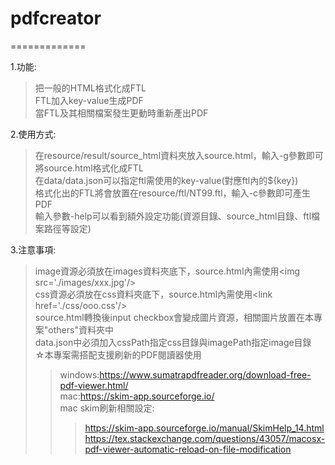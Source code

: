 # pdfcreator
=============

1.功能: 
   >把一般的HTML格式化成FTL    
   >FTL加入key-value生成PDF    
   >當FTL及其相關檔案發生更動時重新產出PDF    

2.使用方式:   
   >在resource/result/source_html資料夾放入source.html，輸入-g參數即可將source.html格式化成FTL    
   >在data/data.json可以指定ftl需使用的key-value(對應ftl內的${key})   
   >格式化出的FTL將會放置在resource/ftl/NT99.ftl，輸入-c參數即可產生PDF    
   >輸入參數-help可以看到額外設定功能(資源目錄、source_html目錄、ftl檔案路徑等設定)
    
3.注意事項:    
   >image資源必須放在images資料夾底下，source.html內需使用&lt;img src='./images/xxx.jpg'/&gt;   
   >css資源必須放在css資料夾底下，source.html內需使用&lt;link href='./css/ooo.css'/&gt;   
   >source.html轉換後input checkbox會變成圖片資源，相關圖片放置在本專案"others"資料夾中    
   >data.json中必須加入cssPath指定css目錄與imagePath指定image目錄    
   >☆本專案需搭配支援刷新的PDF閱讀器使用    
   >>windows:https://www.sumatrapdfreader.org/download-free-pdf-viewer.html/    
   >>mac:https://skim-app.sourceforge.io/    
   >>mac skim刷新相關設定:    
   >>>https://skim-app.sourceforge.io/manual/SkimHelp_14.html    
   >>>https://tex.stackexchange.com/questions/43057/macosx-pdf-viewer-automatic-reload-on-file-modification
   
   
